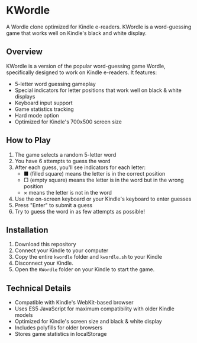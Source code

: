 # KWordle

A Wordle clone optimized for Kindle e-readers. KWordle is a word-guessing game that works well on Kindle's black and white display.

## Overview

KWordle is a version of the popular word-guessing game Wordle, specifically designed to work on Kindle e-readers. It features:

- 5-letter word guessing gameplay
- Special indicators for letter positions that work well on black & white displays
- Keyboard input support
- Game statistics tracking
- Hard mode option
- Optimized for Kindle's 700x500 screen size

## How to Play

1. The game selects a random 5-letter word
2. You have 6 attempts to guess the word
3. After each guess, you'll see indicators for each letter:
   - ■ (filled square) means the letter is in the correct position
   - □ (empty square) means the letter is in the word but in the wrong position
   - × means the letter is not in the word
4. Use the on-screen keyboard or your Kindle's keyboard to enter guesses
5. Press "Enter" to submit a guess
6. Try to guess the word in as few attempts as possible!

## Installation

1. Download this repository
2. Connect your Kindle to your computer
3. Copy the entire `kwordle` folder and `kwordle.sh` to your Kindle
4. Disconnect your Kindle.
5. Open the `KWordle` folder on your Kindle to start the game.

## Technical Details

- Compatible with Kindle's WebKit-based browser
- Uses ES5 JavaScript for maximum compatibility with older Kindle models
- Optimized for Kindle's screen size and black & white display
- Includes polyfills for older browsers
- Stores game statistics in localStorage
